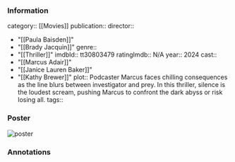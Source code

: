 ### Information
category:: [[Movies]]
publication:: 
director:: 
  - "[[Paula Baisden]]"
  - "[[Brady Jacquin]]"
genre:: 
  - "[[Thriller]]"
imdbId:: tt30803479
ratingImdb:: N/A
year:: 2024
cast:: 
  - "[[Marcus Adair]]"
  - "[[Janice Lauren Baker]]"
  - "[[Kathy Brewer]]"
plot:: Podcaster Marcus faces chilling consequences as the line blurs between investigator and prey. In this thriller, silence is the loudest scream, pushing Marcus to confront the dark abyss or risk losing all.
tags::


### Poster
![poster](https://m.media-amazon.com/images/M/MV5BOTUyNDUxNzItMDg4MC00MzIzLTkzMGUtZDZmZThmMDQxNjQwXkEyXkFqcGdeQXVyMTQ5OTMyNTE2._V1_SX300.jpg)


### Annotations
